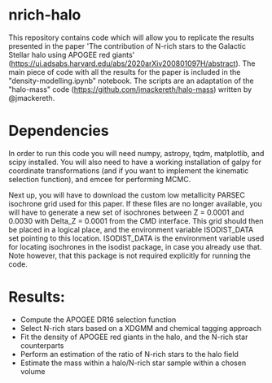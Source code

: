 # nrich-halo

This repository contains code which will allow you to replicate the results presented in the paper 'The contribution of N-rich stars to the Galactic Stellar halo using APOGEE red giants' (https://ui.adsabs.harvard.edu/abs/2020arXiv200801097H/abstract). The main piece of code with all the results for the paper is included in the "density-modelling.ipynb" notebook. The scripts are an adaptation of the "halo-mass" code (https://github.com/jmackereth/halo-mass) written by @jmackereth.

# Dependencies

In order to run this code you will need numpy, astropy, tqdm, matplotlib, and scipy installed. You will also need to have a working installation of galpy for coordinate transformations (and if you want to implement the kinematic selection function), and emcee for performing MCMC.

Next up, you will have to download the custom low metallicity PARSEC isochrone grid used for this paper. If these files are no longer available, you will have to generate a new set of isochrones between Z = 0.0001 and 0.0030 with Delta_Z = 0.0001 from the CMD interface. This grid should then be placed in a logical place, and the environment variable ISODIST_DATA set pointing to this location. ISODIST_DATA is the environment variable used for locating isochrones in the isodist package, in case you already use that. Note however, that this package is not required explicitly for running the code.

# Results:

- Compute the APOGEE DR16 selection function
- Select N-rich stars based on a XDGMM and chemical tagging approach
- Fit the density of APOGEE red giants in the halo, and the N-rich star counterparts
- Perform an estimation of the ratio of N-rich stars to the halo field
- Estimate the mass within a halo/N-rich star sample within a chosen volume

